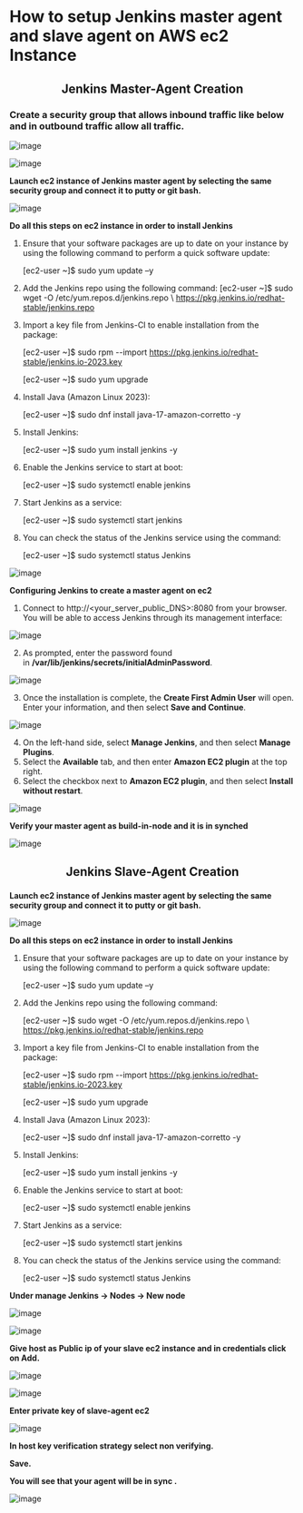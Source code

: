 # How to setup Jenkins master agent and slave agent on AWS ec2 Instance

## <p align="center">Jenkins Master-Agent Creation

### Create a security group that allows inbound traffic like below and in outbound traffic allow all traffic.</h4>

![image](https://github.com/Flairminds/blogs/assets/135031436/23d46609-a89c-4cba-ac57-bcda5cc0c702)

![image](https://github.com/Flairminds/blogs/assets/135031436/4eec679c-d5b3-42b7-8abf-5203d7c6cef3)


**Launch ec2 instance of Jenkins master agent by selecting the same security group and connect it to putty or git bash.**

![image](https://github.com/Flairminds/blogs/assets/135031436/81a06926-4728-484b-b931-07a554908305)

**Do all this steps on ec2 instance in order to install Jenkins**

1. Ensure that your software packages are up to date on your instance by using the following command to perform a quick software update:

   [ec2-user ~]$ sudo yum update –y

2. Add the Jenkins repo using the following command:
   [ec2-user ~]$ sudo wget -O /etc/yum.repos.d/jenkins.repo \ https://pkg.jenkins.io/redhat-stable/jenkins.repo

3. Import a key file from Jenkins-CI to enable installation from the package:

   [ec2-user ~]$ sudo rpm --import https://pkg.jenkins.io/redhat-stable/jenkins.io-2023.key

   [ec2-user ~]$ sudo yum upgrade

4. Install Java (Amazon Linux 2023):

   [ec2-user ~]$ sudo dnf install java-17-amazon-corretto -y

5. Install Jenkins:

   [ec2-user ~]$ sudo yum install jenkins -y

6. Enable the Jenkins service to start at boot:

   [ec2-user ~]$ sudo systemctl enable jenkins

7. Start Jenkins as a service:

   [ec2-user ~]$ sudo systemctl start jenkins

8. You can check the status of the Jenkins service using the command:

   [ec2-user ~]$ sudo systemctl status Jenkins

![image](https://github.com/Flairminds/blogs/assets/135031436/1e08716a-f9c8-43cd-99c6-82c4af8ab58a)

**Configuring Jenkins to create a master agent on ec2**

1. Connect to http://<your\_server\_public\_DNS>:8080 from your browser. You will be able to access Jenkins through its management interface:

![image](https://github.com/Flairminds/blogs/assets/135031436/ff7fb5ba-8b1f-4bf6-95ef-b3e0f128ce8d)

2. As prompted, enter the password found in **/var/lib/jenkins/secrets/initialAdminPassword**.

  ![image](https://github.com/Flairminds/blogs/assets/135031436/23c49024-d1bc-44e1-9eb0-c6e063f38a73)

3. Once the installation is complete, the **Create First Admin User** will open. Enter your information, and then select **Save and Continue**.

![image](https://github.com/Flairminds/blogs/assets/135031436/c818468b-77f8-4092-b4ac-f4cbd0dca727)


4. On the left-hand side, select **Manage Jenkins**, and then select **Manage Plugins**.
5. Select the **Available** tab, and then enter **Amazon EC2 plugin** at the top right.
6. Select the checkbox next to **Amazon EC2 plugin**, and then select **Install without restart**.

![image](https://github.com/Flairminds/blogs/assets/135031436/e45b8388-4e62-46d4-aefe-7a19bba2fe1c)

**Verify your master agent as build-in-node and it is in synched**

![image](https://github.com/Flairminds/blogs/assets/135031436/3dd5bf03-7732-4e11-9cbe-b06b2fc5937c)


<h2><p align="center">Jenkins Slave-Agent Creation</p></h2>

**Launch ec2 instance of Jenkins master agent by selecting the same security group and connect it to putty or git bash.**

![image](https://github.com/Flairminds/blogs/assets/135031436/a92eddf3-7dae-437a-a0ad-181ac00de336)

**Do all this steps on ec2 instance in order to install Jenkins**

1. Ensure that your software packages are up to date on your instance by using the following command to perform a quick software update:

   [ec2-user ~]$ sudo yum update –y

2. Add the Jenkins repo using the following command:
   
   [ec2-user ~]$ sudo wget -O /etc/yum.repos.d/jenkins.repo \ https://pkg.jenkins.io/redhat-stable/jenkins.repo

3. Import a key file from Jenkins-CI to enable installation from the package:

   [ec2-user ~]$ sudo rpm --import https://pkg.jenkins.io/redhat-stable/jenkins.io-2023.key

   [ec2-user ~]$ sudo yum upgrade

4. Install Java (Amazon Linux 2023):

   [ec2-user ~]$ sudo dnf install java-17-amazon-corretto -y

5. Install Jenkins:

   [ec2-user ~]$ sudo yum install jenkins -y

6. Enable the Jenkins service to start at boot:

   [ec2-user ~]$ sudo systemctl enable jenkins

7. Start Jenkins as a service:

   [ec2-user ~]$ sudo systemctl start jenkins

8. You can check the status of the Jenkins service using the command:

   [ec2-user ~]$ sudo systemctl status Jenkins

**Under manage Jenkins -> Nodes -> New node**

![image](https://github.com/Flairminds/blogs/assets/135031436/07d36060-82d1-427b-8361-e9bb13734282)


![image](https://github.com/Flairminds/blogs/assets/135031436/f35aeabc-b134-43d3-8c4e-445f3069ecf6)


**Give host as Public ip of your slave ec2 instance and in credentials click on Add.**

![image](https://github.com/Flairminds/blogs/assets/135031436/bda2ab94-8e6f-447d-b881-f4ef0ede1f93)

![image](https://github.com/Flairminds/blogs/assets/135031436/2dbe8c58-20fd-4656-bbc9-0424b14b9db4)


**Enter private key of slave-agent ec2**

![image](https://github.com/Flairminds/blogs/assets/135031436/0f14c5fd-1a72-4689-a384-03779dad9cdb)


**In host key verification strategy select non verifying.**

**Save.**

**You will see that your agent will be in sync .**

![image](https://github.com/Flairminds/blogs/assets/135031436/697df35a-c599-4651-915b-b4af07e209bd)


